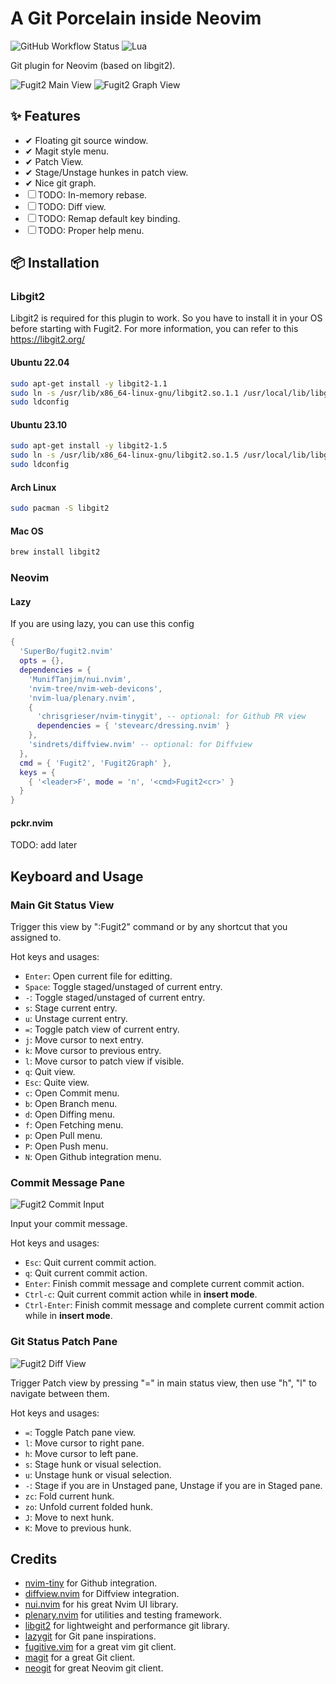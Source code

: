 # A Git Porcelain inside Neovim

![GitHub Workflow Status](https://img.shields.io/github/actions/workflow/status/ellisonleao/nvim-plugin-template/lint-test.yml?branch=main&style=for-the-badge)
![Lua](https://img.shields.io/badge/Made%20with%20Lua-blueviolet.svg?style=for-the-badge&logo=lua)

Git plugin for Neovim (based on libgit2).


![Fugit2 Main View](https://raw.githubusercontent.com/SuperBo/fugit2.nvim/assets/assets/main_view.png)
![Fugit2 Graph View](https://raw.githubusercontent.com/SuperBo/fugit2.nvim/assets/assets/graph_view.png)

## ✨ Features

- ✔ Floating git source window.
- ✔ Magit style menu.
- ✔ Patch View.
- ✔ Stage/Unstage hunkes in patch view.
- ✔ Nice git graph.
- ☐ TODO: In-memory rebase.
- ☐ TODO: Diff view.
- ☐ TODO: Remap default key binding.
- ☐ TODO: Proper help menu.

## 📦 Installation

### Libgit2

Libgit2 is required for this plugin to work. So you have to install it in your OS before starting with Fugit2.
For more information, you can refer to this https://libgit2.org/

#### Ubuntu 22.04

```sh
sudo apt-get install -y libgit2-1.1
sudo ln -s /usr/lib/x86_64-linux-gnu/libgit2.so.1.1 /usr/local/lib/libgit2.so
sudo ldconfig
```

#### Ubuntu 23.10

```sh
sudo apt-get install -y libgit2-1.5
sudo ln -s /usr/lib/x86_64-linux-gnu/libgit2.so.1.5 /usr/local/lib/libgit2.so
sudo ldconfig
```

#### Arch Linux

```sh
sudo pacman -S libgit2
```

#### Mac OS

```sh
brew install libgit2
```

### Neovim

#### Lazy

If you are using lazy, you can use this config




```lua
{
  'SuperBo/fugit2.nvim'
  opts = {},
  dependencies = {
    'MunifTanjim/nui.nvim',
    'nvim-tree/nvim-web-devicons',
    'nvim-lua/plenary.nvim',
    {
      'chrisgrieser/nvim-tinygit', -- optional: for Github PR view
      dependencies = { 'stevearc/dressing.nvim' }
    },
    'sindrets/diffview.nvim' -- optional: for Diffview
  },
  cmd = { 'Fugit2', 'Fugit2Graph' },
  keys = {
    { '<leader>F', mode = 'n', '<cmd>Fugit2<cr>' }
  }
}
```

#### pckr.nvim

TODO: add later

## Keyboard and Usage

### Main Git Status View
Trigger this view by ":Fugit2" command or by any shortcut that you assigned to.

Hot keys and usages:
- `Enter`: Open current file for editting.
- `Space`: Toggle staged/unstaged of current entry.
- `-`:  Toggle staged/unstaged of current entry.
- `s`: Stage current entry.
- `u`: Unstage current entry.
- `=`: Toggle patch view of current entry.
- `j`: Move cursor to next entry.
- `k`: Move cursor to previous entry.
- `l`: Move cursor to patch view if visible.
- `q`: Quit view.
- `Esc`: Quite view.
- `c`: Open Commit menu.
- `b`: Open Branch menu.
- `d`: Open Diffing menu.
- `f`: Open Fetching menu.
- `p`: Open Pull menu.
- `P`: Open Push menu.
- `N`: Open Github integration menu.

### Commit Message Pane

![Fugit2 Commit Input](https://raw.githubusercontent.com/SuperBo/fugit2.nvim/assets/assets/commit_message_view.png)

Input your commit message.

Hot keys and usages:
- `Esc`: Quit current commit action.
- `q`: Quit current commit action.
- `Enter`: Finish commit message and complete current commit action.
- `Ctrl-c`: Quit current commit action while in **insert mode**.
- `Ctrl-Enter`: Finish commit message and complete current commit action while in **insert mode**.

### Git Status Patch Pane

![Fugit2 Diff View](https://raw.githubusercontent.com/SuperBo/fugit2.nvim/assets/assets/inline_patch_view.png)

Trigger Patch view by pressing "=" in main status view, then use "h", "l" to navigate between them.

Hot keys and usages:
- `=`: Toggle Patch pane view.
- `l`: Move cursor to right pane.
- `h`: Move cursor to left pane.
- `s`: Stage hunk or visual selection.
- `u`: Unstage hunk or visual selection.
- `-`: Stage if you are in Unstaged pane, Unstage if you are in Staged pane.
- `zc`: Fold current hunk.
- `zo`: Unfold current folded hunk.
- `J`: Move to next hunk.
- `K`: Move to previous hunk.


## Credits

- [nvim-tiny](https://github.com/chrisgrieser/nvim-tinygit) for Github integration.
- [diffview.nvim](https://github.com/sindrets/diffview.nvim) for Diffview integration.
- [nui.nvim](https://github.com/MunifTanjim/nui.nvim) for his great Nvim UI library.
- [plenary.nvim](https://github.com/nvim-lua/plenary.nvim) for utilities and testing framework.
- [libgit2](https://libgit2.org/) for lightweight and performance git library.
- [lazygit](https://github.com/jesseduffield/lazygit) for Git pane inspirations.
- [fugitive.vim](https://github.com/tpope/vim-fugitive) for a great vim git client.
- [magit](https://magit.vc/) for a great Git client.
- [neogit](https://github.com/NeogitOrg/neogit) for great Neovim git client.
